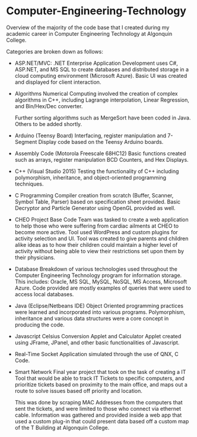 # Computer-Engineering-Technology

Overview of the majority of the code base that I created during my academic career in Computer Engineering Technology at Algonquin College.

Categories are broken down as follows:

- ASP.NET/MVC:
    .NET Enterprise Application Development uses C#, ASP.NET, and MS SQL to create databases and distributed storage in a cloud
    computing environment (Microsoft Azure). Basic UI was created and displayed for client interaction.
    
- Algorithms
    Numerical Computing involved the creation of complex algorithms in C++, including Lagrange interpolation, Linear Regression,
    and Bin/Hex/Dec converter. 
    
    Further sorting algorithms such as MergeSort have been coded in Java. Others to be added shortly.
    
 - Arduino (Teensy Board)
    Interfacing, register manipulation and 7-Segment Display code based on the Teensy Arduino boards.
    
 - Assembly Code (Motorola Freescale 68HC12)
    Basic functions created such as arrays, register manipulation BCD Counters, and Hex Displays.

 - C++ (Visual Studio 2015)
    Testing the functionality of C++ including polymorphism, inheritance, and object-oriented programming techniques.
    
 - C Programming
    Compiler creation from scratch (Buffer, Scanner, Symbol Table, Parser) based on specification sheet provided.
    Basic Decryptor and Particle Generator using OpenGL provided as well.
    
 - CHEO Project Base Code
    Team was tasked to create a web application to help those who were suffering from cardiac ailments at CHEO to become more active.
    Tool used WordPress and custom plugins for activity selection and UI. Tool was created to give parents and children alike ideas
    as to how their children could maintain a higher level of activity without being able to view their restrictions set upon them
    by their physicians.
 
 - Database
   Breakdown of various technologies used throughout the Computer Engineering Technology program for information storage. This includes:
   Oracle, MS SQL, MySQL, NoSQL, MS Access, Microsoft Azure. Code provided are mostly examples of queries that were used to access local
   databases.

 - Java (Eclipse/Netbeans IDE)
   Object Oriented programming practices were learned and incorporated into various programs. Polymorphism, inheritance and various data
   structures were a core concept in producing the code.
   
 - Javascript
   Celsius Conversion Applet and Calculator Applet created using JFrame, JPanel, and other basic functionalities of Javascript.
   
 - Real-Time
   Socket Application simulated through the use of QNX, C Code. 
 
 - Smart Network
   Final year project that took on the task of creating a IT Tool that would be able to track IT Tickets to specific computers, and 
   prioritize tickets based on proximity to the main office, and maps out a route to solve issues based off priority and location.
   
   This was done by scraping MAC Addresses from the computers that sent the tickets, and were limited to those who connect via ethernet cable.
   Information was gathered and provided inside a web app that used a custom plug-in that could present data based off a custom map of the T
   Building at Algonquin College.
   
